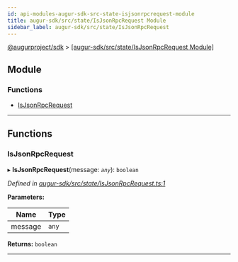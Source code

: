 ```yaml
---
id: api-modules-augur-sdk-src-state-isjsonrpcrequest-module
title: augur-sdk/src/state/IsJsonRpcRequest Module
sidebar_label: augur-sdk/src/state/IsJsonRpcRequest
---
```


[@augurproject/sdk](api-readme.md) > [[augur-sdk/src/state/IsJsonRpcRequest Module]](api-modules-augur-sdk-src-state-isjsonrpcrequest-module.md)

## Module

### Functions

* [IsJsonRpcRequest](api-modules-augur-sdk-src-state-isjsonrpcrequest-module.md#isjsonrpcrequest)

---

## Functions

<a id="isjsonrpcrequest"></a>

###  IsJsonRpcRequest

▸ **IsJsonRpcRequest**(message: *`any`*): `boolean`

*Defined in [augur-sdk/src/state/IsJsonRpcRequest.ts:1](https://github.com/AugurProject/augur/blob/3727cd4ec9/packages/augur-sdk/src/state/IsJsonRpcRequest.ts#L1)*

**Parameters:**

| Name | Type |
| ------ | ------ |
| message | `any` |

**Returns:** `boolean`

___

